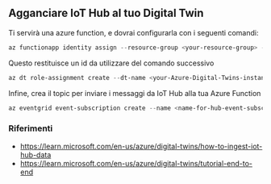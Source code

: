 ## Agganciare IoT Hub al tuo Digital Twin

Ti servirà una azure function, e dovrai configurarla con i seguenti comandi:


```ps1
az functionapp identity assign --resource-group <your-resource-group> --name <your-function-app-name>
```

Questo restituisce un id da utilizzare del comando successivo

```ps1
az dt role-assignment create --dt-name <your-Azure-Digital-Twins-instance> --assignee "<principal-ID>" --role "Azure Digital Twins Data Owner"
```

Infine, crea il topic per inviare i messaggi da IoT Hub alla tua Azure Function

```ps1
az eventgrid event-subscription create --name <name-for-hub-event-subscription> --event-delivery-schema eventgridschema --source-resource-id /subscriptions/<your-subscription-ID>/resourceGroups/<your-resource-group>/providers/Microsoft.Devices/IotHubs/<your-IoT-hub> --included-event-types Microsoft.Devices.DeviceTelemetry --endpoint-type azurefunction --endpoint /subscriptions/<your-subscription-ID>/resourceGroups/<your-resource-group>/providers/Microsoft.Web/sites/<your-function-app>/functions/<your-function-name>
```


### Riferimenti
- https://learn.microsoft.com/en-us/azure/digital-twins/how-to-ingest-iot-hub-data
- https://learn.microsoft.com/en-us/azure/digital-twins/tutorial-end-to-end
